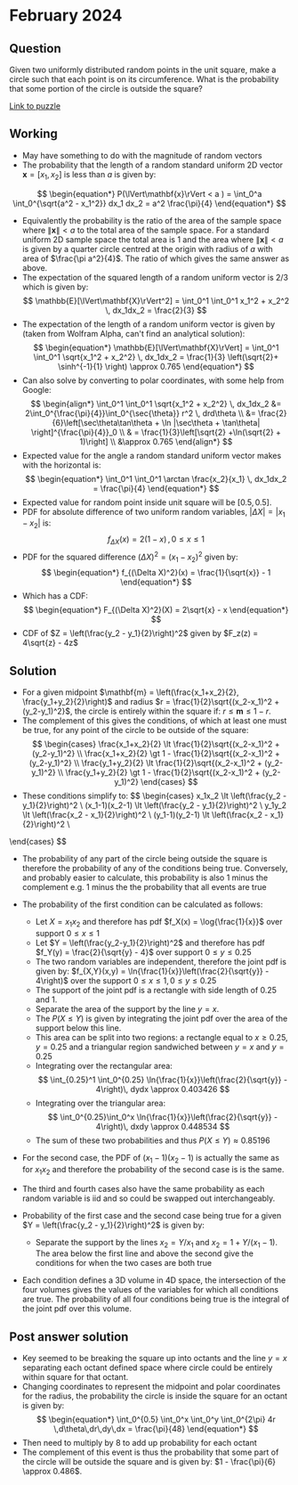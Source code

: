 # February 2024

## Question
Given two uniformly distributed random points in the unit square, make a circle such that each point is on its circumference. What is the probability that some portion of the circle is outside the square?

[Link to puzzle](https://www.janestreet.com/puzzles/some-off-square-index/)


## Working
- May have something to do with the magnitude of random vectors
- The probability that the length of a random standard uniform 2D vector $\mathbf{x} = [x_1,x_2]$ is less than $a$ is given by: 

$$ \begin{equation*}
    P(\lVert\mathbf{x}\rVert < a ) = \int_0^a \int_0^{\sqrt{a^2 - x_1^2}} dx_1 dx_2 = a^2 \frac{\pi}{4}
\end{equation*}
$$
- Equivalently the probability is the ratio of the area of the sample space where $\lVert\mathbf{x}\rVert < a$ to the total area of the sample space. For a standard uniform 2D sample space the total area is $1$ and the area where $\lVert\mathbf{x}\rVert < a$ is given by a quarter circle centred at the origin with radius of $a$ with area of $\frac{\pi a^2}{4}$. The ratio of which gives the same answer as above.
- The expectation of the squared length of a random uniform vector is $2/3$ which is given by:
$$
\mathbb{E}[\lVert\mathbf{X}\rVert^2] = \int_0^1 \int_0^1 x_1^2 + x_2^2 \, dx_1dx_2 = \frac{2}{3}
$$
- The expectation of the length of a random uniform vector is given by (taken from Wolfram Alpha, can't find an analytical solution):
$$
\begin{equation*}
    \mathbb{E}[\lVert\mathbf{X}\rVert] = \int_0^1 \int_0^1 \sqrt{x_1^2 + x_2^2} \, dx_1dx_2 = \frac{1}{3} \left(\sqrt{2}+ \sinh^{-1}{1} \right) \approx 0.765
\end{equation*}
$$
- Can also solve by converting to polar coordinates, with some help from Google:
$$
\begin{align*}
    \int_0^1 \int_0^1 \sqrt{x_1^2 + x_2^2} \, dx_1dx_2 &= 2\int_0^{\frac{\pi}{4}}\int_0^{\sec{\theta}} r^2 \, drd\theta \\ 
    &= \frac{2}{6}\left[\sec\theta\tan\theta + \ln |\sec\theta + \tan\theta|  \right]^{\frac{\pi}{4}}_0 \\
    & = \frac{1}{3}\left[\sqrt{2} +\ln(\sqrt{2} + 1)\right] \\
    &\approx 0.765
\end{align*}
$$
- Expected value for the angle a random standard uniform vector makes with the horizontal is:
$$
\begin{equation*}
    \int_0^1 \int_0^1 \arctan \frac{x_2}{x_1} \, dx_1dx_2 = \frac{\pi}{4}
\end{equation*}
$$
- Expected value for random point inside unit square will be $[0.5, 0.5]$.
- PDF for absolute difference of two uniform random variables, $|\Delta X| = |x_1 - x_2|$ is:
$$
\begin{equation*}
    f_{\Delta X}(x) = 2(1 - x) \,, 0 \le x \le 1
\end{equation*}
$$
- PDF for the squared difference $(\Delta X)^2 = (x_1 - x_2)^2$ given by:
$$
\begin{equation*}
    f_{(\Delta X)^2}(x) = \frac{1}{\sqrt{x}} - 1
\end{equation*}
$$
- Which has a CDF:
$$
\begin{equation*}
    F_{(\Delta X)^2}(X) = 2\sqrt{x} - x
\end{equation*}
$$
- CDF of $Z = \left(\frac{y_2 - y_1}{2}\right)^2$ given by $F_z(z) = 4\sqrt{z} - 4z$ 

## Solution
- For a given midpoint $\mathbf{m} = \left(\frac{x_1+x_2}{2}, \frac{y_1+y_2}{2}\right)$ and radius $r = \frac{1}{2}\sqrt{(x_2-x_1)^2 + (y_2-y_1)^2}$, the circle is entirely within the square if: $r \le \mathbf{m} \le 1 - r$.
- The complement of this gives the conditions, of which at least one must be true, for any point of the circle to be outside of the square:
$$
\begin{cases}
    \frac{x_1+x_2}{2} \lt \frac{1}{2}\sqrt{(x_2-x_1)^2 + (y_2-y_1)^2} \\
    \frac{x_1+x_2}{2} \gt 1 - \frac{1}{2}\sqrt{(x_2-x_1)^2 + (y_2-y_1)^2} \\
    \frac{y_1+y_2}{2} \lt \frac{1}{2}\sqrt{(x_2-x_1)^2 + (y_2-y_1)^2} \\
    \frac{y_1+y_2}{2} \gt 1 - \frac{1}{2}\sqrt{(x_2-x_1)^2 + (y_2-y_1)^2}
\end{cases}
$$
- These conditions simplify to:
$$
\begin{cases}
    x_1x_2 \lt \left(\frac{y_2 - y_1}{2}\right)^2 \\
    (x_1-1)(x_2-1) \lt \left(\frac{y_2 - y_1}{2}\right)^2 \\
    y_1y_2 \lt \left(\frac{x_2 - x_1}{2}\right)^2 \\
    (y_1-1)(y_2-1) \lt \left(\frac{x_2 - x_1}{2}\right)^2 \\

\end{cases}
$$
- The probability of any part of the circle being outside the square is therefore the probability of any of the conditions being true. Conversely, and probably easier to calculate, this probability is also $1$ minus the complement e.g. $1$ minus the the probability that all events are true

- The probability of the first condition can be calculated as follows:
    - Let $X = x_1x_2$ and therefore has pdf $f_X(x) = \log{\frac{1}{x}}$ over support $0 \le x \le 1$
    - Let $Y = \left(\frac{y_2-y_1}{2}\right)^2$ and therefore has pdf $f_Y(y) = \frac{2}{\sqrt{y} - 4}$ over support $0 \le y \le 0.25$
    - The two random variables are independent, therefore the joint pdf is given by: $f_{X,Y}(x,y) = \ln{\frac{1}{x}}\left(\frac{2}{\sqrt{y}} - 4\right)$ over the support $0 \le x \le 1, 0 \le y \le 0.25$
    - The support of the joint pdf is a rectangle with side length of $0.25$ and $1$. 
    - Separate the area of the support by the line $y = x$.
    - The $P(X \le Y)$ is given by integrating the joint pdf over the area of the support below this line.
    - This area can be split into two regions: a rectangle equal to $x \ge 0.25, y = 0.25$ and a triangular region sandwiched between $y = x$ and $y = 0.25$
    - Integrating over the rectangular area:
    $$
        \int_{0.25}^1 \int_0^{0.25} \ln{\frac{1}{x}}\left(\frac{2}{\sqrt{y}} - 4\right)\, dydx \approx 0.403426
    $$
    - Integrating over the triangular area:
    $$
        \int_0^{0.25}\int_0^x \ln{\frac{1}{x}}\left(\frac{2}{\sqrt{y}} - 4\right)\, dxdy \approx 0.448534 
    $$
    - The sum of these two probabilities and thus $P(X \le Y) \approx  0.85196$
- For the second case, the PDF of $(x_1-1)(x_2-1)$ is actually the same as for $x_1x_2$ and therefore the probability of the second case is is the same.
- The third and fourth cases also have the same probability as each random variable is iid and so could be swapped out interchangeably.
- Probability of the first case and the second case being true for a given $Y =  \left(\frac{y_2 - y_1}{2}\right)^2$ is given by:
    - Separate the support by the lines $x_2 = Y/x_1$ and $x_2 = 1 + Y/(x_1-1)$. The area below the first line and above the second give the conditions for when the two cases are both true
- Each condition defines a 3D volume in 4D space, the intersection of the four volumes gives the values of the variables for which all conditions are true. The probability of all four conditions being true is the integral of the joint pdf over this volume.


## Post answer solution
- Key seemed to be breaking the square up into octants and the line $y=x$ separating each octant defined space where circle could be entirely within square for that octant.
- Changing coordinates to represent the midpoint and polar coordinates for the radius, the probability the circle is inside the square for an octant is given by:
$$
\begin{equation*}
    \int_0^{0.5} \int_0^x \int_0^y \int_0^{2\pi} 4r \,d\theta\,dr\,dy\,dx = \frac{\pi}{48}
\end{equation*}
$$
- Then need to multiply by $8$ to add up probability for each octant
- The complement of this event is thus the probability that some part of the circle will be outside the square and is given by: $1 - \frac{\pi}{6} \approx 0.486$.
